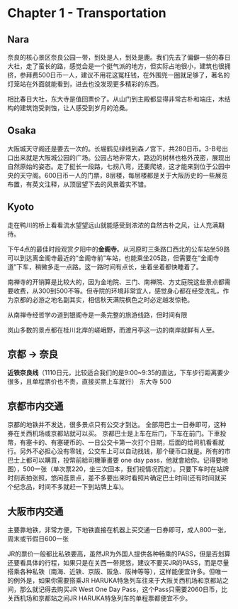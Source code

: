 # Chapter 1 - Transportation

## Nara

奈良的核心景区奈良公园一带，到处是人，到处是鹿。我们先去了偏僻一些的春日大社，走了蛮长的路，感觉会是一个挺气派的地方，但实际占地很小，建筑也很拥挤，参拜费500日币一人，建议不用花这冤枉钱，在外围兜一圈就足够了，著名的灯笼站在外面就能看到，进去也没发现更多精彩的东西。

相比春日大社，东大寺是值回票价了。从山门到主殿都显得非常古朴和端庄，木结构的建筑饱受剥蚀，让人感受到岁月的沧桑。

## Osaka
大阪城天守阁还是要去一次的。长堀鹤见绿线到森ノ宫下，共280日币。3-B号出口出来就是大阪城公园的广场。公园占地非常大，路边的树林也格外茂密，展现出自然原始的姿态。走了挺长一段路，七拐八弯，还要爬坡，这才能来到位于公园中央的天守阁。600日币一人的门票，8层楼，每层楼都是关于大阪历史的一些展览布置，有英文注释，从顶层望下去的风景着实不错。

## Kyoto
走在鸭川的桥上看看流水望望远山就能感受到浓浓的自然古朴之风，让人充满期待。

下午4点的最佳时段观赏夕阳中的**金阁寺**。从河原町三条路口西北的公车站坐59路可以到达离金阁寺最近的“金阁寺前”车站，也能乘坐205路，但需要在“金阁寺道”下车，稍微多走一点路。这一路时间有点长，坐着坐着都快睡着了。

南禅寺的开销算是比较大的，因为金地院、三门、南禅院、方丈庭院这些景点都需要收费，从300到500不等。但寺院的环境非常宜人，感觉身心都在经受洗礼，作为京都的必游之地名副其实，相信秋天满院枫色之时必定越发惊艳。

从南禅寺经哲学の道到银阁寺是一条完整的旅游线路，但时间有限

岚山多数的景点都在桂川北岸的嵯峨野，而渡月亭这一边的南岸就鲜有人至。


## 京都 -> 奈良
**近铁奈良线**（1110日元，比较适合我们的是9:00~9:35的直达，下车步行距离要少很多，且单程票价也不贵，直接买票上车就行）
东大寺 500

## 京都市内交通
京都的地铁并不发达，很多景点只有公交才到达。
全部用巴士一日券即可，这种券在关西机场或京都站就可以买。
京都巴士是上车在后门，下车在前门。下車投幣，有塞卡的、有塞硬币的、一日公交卡第一次打个日期，后面的给司机看看就行。另外不必担心没有零钱，公交车上可以自动找钱，那个硬币口就是。所有的市巴士上都可以購買，投幣前給司機筆畫要 one day pass，他就會給你。记得要地图），500一张（单次票220，坐三次回本，我们视情况而定）。只要下车时在站牌时刻表拍张照，悠闲逛景点，差不多要出来时看照片确定巴士时间(还有时间就买个纪念品，时间不多就赶一下到站牌上车)。

## 大阪市内交通
主要靠地铁，非常方便，下地铁直接在机器上买交通一日券即可，成人800一张，周末或节假日600一张


JR的票价一般都比私铁要高，虽然JR为外国人提供各种畅乘的PASS，但是否划算还要看具体的行程，如果只是在关西一带晃悠，建议不要买JR的PASS，而是尽量搭乘各种私铁（南海、近铁、京阪、阪急、阪神等等），这样能便宜许多。但唯一的例外是，如果你需要搭乘JR HARUKA特急列车往来于大阪关西机场和京都站之间，那么就记得去购买JR West One Day Pass，这个Pass只需要2060日币，比关西机场和京都站之间JR HARUKA特急列车的单程票都便宜不少。
